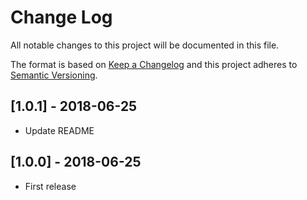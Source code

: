 # Change Log
All notable changes to this project will be documented in this file.

The format is based on [Keep a Changelog](http://keepachangelog.com/)
and this project adheres to [Semantic Versioning](http://semver.org/).

## [1.0.1] - 2018-06-25
- Update README

## [1.0.0] - 2018-06-25
- First release
